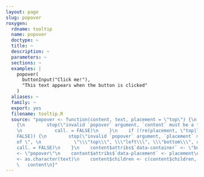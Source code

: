 ```yaml
---
layout: page
slug: popover
roxygen:
  rdname: tooltip
  name: popover
  doctype: ~
  title: ~
  description: ~
  parameters: ~
  sections: ~
  examples: |
    popover(
      buttonInput("Click me!"),
      "This text appears when the button is clicked"
    )
  aliases: ~
  family: ~
  export: yes
  filename: tooltip.R
  source: "popover <- function(content, text, placement = \"top\") {\n    if (!is_tag(content))
    {\n        stop(\"invalid `popover` argument, `content` must be a tag object\",
    \n            call. = FALSE)\n    }\n    if (!re(placement, \"top|left|bottom|right\",
    FALSE)) {\n        stop(\"invalid `popover` argument, `placement` must be one
    of \", \n            \"\\\"top\\\", \\\"left\\\", \\\"bottom\\\", or \\\"right\\\"\",
    call. = FALSE)\n    }\n    content$attribs$`data-container` <- \"body\"\n    content$attribs$`data-toggle`
    <- \"popover\"\n    content$attribs$`data-placement` <- placement\n    content$attribs$`data-content`
    <- as.character(text)\n    content$children <- c(content$children, include(\"core\"))\n
    \   content\n}"
---
```

